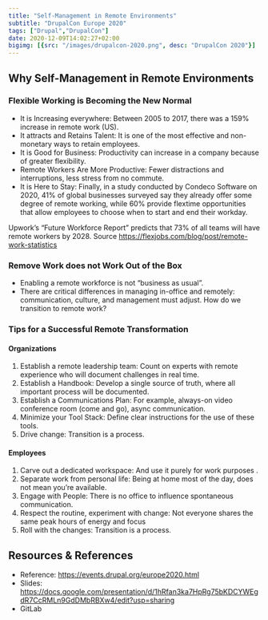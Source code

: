 ```yaml
---
title: "Self-Management in Remote Environments"
subtitle: "DrupalCon Europe 2020"
tags: ["Drupal","DrupalCon"]
date: 2020-12-09T14:02:27+02:00
bigimg: [{src: "/images/drupalcon-2020.png", desc: "DrupalCon 2020"}]
---
```


## Why Self-Management in Remote Environments

### Flexible Working is Becoming the New Normal

- It is Increasing everywhere: Between 2005 to 2017, there was a 159% increase in remote work (US).
- It attracts and Retains Talent: It is one of the most effective and non-monetary ways to retain employees. 
- It is Good for Business: Productivity can increase in a company because of greater flexibility.
- Remote Workers Are More Productive: Fewer distractions and interruptions, less stress from no commute.
- It is Here to Stay: Finally, in a study conducted by Condeco Software on 2020, 41% of global businesses surveyed say they already offer some degree of remote working, while 60% provide flextime opportunities that allow employees to choose when to start and end their workday. 

Upwork’s “Future Workforce Report” predicts that 73% of all teams will have remote workers by 2028.
Source https://flexjobs.com/blog/post/remote-work-statistics

### Remove Work does not Work Out of the Box

- Enabling a remote workforce is not “business as usual”.
- There are critical differences in managing in-office and remotely: communication, culture, and management must adjust. How do we transition to remote work?

### Tips for a Successful Remote Transformation

#### Organizations

1. Establish a remote leadership team: Count on experts with remote experience who will document challenges in real time.
2. Establish a Handbook: Develop a single source of truth, where all important process will be documented.
3. Establish a Communications Plan: For example, always-on video conference room (come and go), async communication.
4. Minimize your Tool Stack: Define clear instructions for the use of these tools.
5. Drive change: Transition is a process.

#### Employees

1. Carve out a dedicated workspace: And use it purely for work purposes .
2. Separate work from personal life: Being at home most of the day, does not mean you’re available.
3. Engage with People: There is no office to influence spontaneous communication.
4. Respect the routine, experiment with change: Not everyone shares the same peak hours of energy and focus
5. Roll with the changes: Transition is a process.

## Resources & References
- Reference: https://events.drupal.org/europe2020.html
- Slides: https://docs.google.com/presentation/d/1hRfan3ka7HpRg75bKDCYWEgdR7CcRMLn9GdDMbRBXw4/edit?usp=sharing
- GitLab

